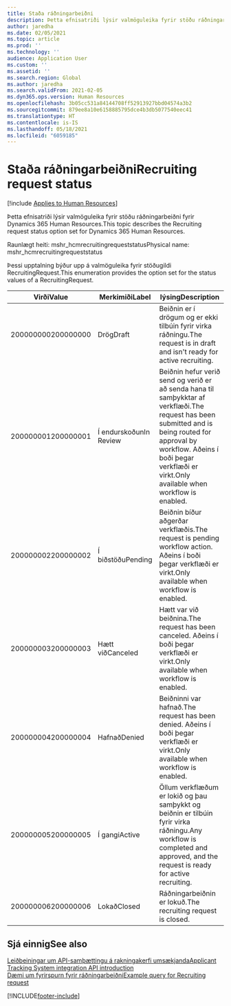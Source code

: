 ```yaml
---
title: Staða ráðningarbeiðni
description: Þetta efnisatriði lýsir valmöguleika fyrir stöðu ráðningarbeiðni fyrir Dynamics 365 Human Resources.
author: jaredha
ms.date: 02/05/2021
ms.topic: article
ms.prod: ''
ms.technology: ''
audience: Application User
ms.custom: ''
ms.assetid: ''
ms.search.region: Global
ms.author: jaredha
ms.search.validFrom: 2021-02-05
ms.dyn365.ops.version: Human Resources
ms.openlocfilehash: 3b05cc531a84144708ff52913927bbd04574a3b2
ms.sourcegitcommit: 879ee8a10e6158885795dce4b3db5077540eec41
ms.translationtype: HT
ms.contentlocale: is-IS
ms.lasthandoff: 05/18/2021
ms.locfileid: "6059185"
---
```

# <a name="recruiting-request-status"></a><span data-ttu-id="84c67-103">Staða ráðningarbeiðni</span><span class="sxs-lookup"><span data-stu-id="84c67-103">Recruiting request status</span></span>

[!include [Applies to Human Resources](../includes/applies-to-hr.md)]

<span data-ttu-id="84c67-104">Þetta efnisatriði lýsir valmöguleika fyrir stöðu ráðningarbeiðni fyrir Dynamics 365 Human Resources.</span><span class="sxs-lookup"><span data-stu-id="84c67-104">This topic describes the Recruiting request status option set for Dynamics 365 Human Resources.</span></span>

<span data-ttu-id="84c67-105">Raunlægt heiti: mshr_hcmrecruitingrequeststatus</span><span class="sxs-lookup"><span data-stu-id="84c67-105">Physical name: mshr_hcmrecruitingrequeststatus</span></span>

<span data-ttu-id="84c67-106">Þessi upptalning býður upp á valmöguleika fyrir stöðugildi RecruitingRequest.</span><span class="sxs-lookup"><span data-stu-id="84c67-106">This enumeration provides the option set for the status values of a RecruitingRequest.</span></span>

| <span data-ttu-id="84c67-107">Virði</span><span class="sxs-lookup"><span data-stu-id="84c67-107">Value</span></span> | <span data-ttu-id="84c67-108">Merkimiði</span><span class="sxs-lookup"><span data-stu-id="84c67-108">Label</span></span> | <span data-ttu-id="84c67-109">lýsing</span><span class="sxs-lookup"><span data-stu-id="84c67-109">Description</span></span> |
| --- | --- | --- |
| <span data-ttu-id="84c67-110">200000000</span><span class="sxs-lookup"><span data-stu-id="84c67-110">200000000</span></span> | <span data-ttu-id="84c67-111">Drög</span><span class="sxs-lookup"><span data-stu-id="84c67-111">Draft</span></span> | <span data-ttu-id="84c67-112">Beiðnin er í drögum og er ekki tilbúin fyrir virka ráðningu.</span><span class="sxs-lookup"><span data-stu-id="84c67-112">The request is in draft and isn't ready for active recruiting.</span></span> |
| <span data-ttu-id="84c67-113">200000001</span><span class="sxs-lookup"><span data-stu-id="84c67-113">200000001</span></span> | <span data-ttu-id="84c67-114">Í endurskoðun</span><span class="sxs-lookup"><span data-stu-id="84c67-114">In Review</span></span> | <span data-ttu-id="84c67-115">Beiðnin hefur verið send og verið er að senda hana til samþykktar af verkflæði.</span><span class="sxs-lookup"><span data-stu-id="84c67-115">The request has been submitted and is being routed for approval by workflow.</span></span> <span data-ttu-id="84c67-116">Aðeins í boði þegar verkflæði er virkt.</span><span class="sxs-lookup"><span data-stu-id="84c67-116">Only available when workflow is enabled.</span></span> |
| <span data-ttu-id="84c67-117">200000002</span><span class="sxs-lookup"><span data-stu-id="84c67-117">200000002</span></span> | <span data-ttu-id="84c67-118">Í biðstöðu</span><span class="sxs-lookup"><span data-stu-id="84c67-118">Pending</span></span> | <span data-ttu-id="84c67-119">Beiðnin bíður aðgerðar verkflæðis.</span><span class="sxs-lookup"><span data-stu-id="84c67-119">The request is pending workflow action.</span></span> <span data-ttu-id="84c67-120">Aðeins í boði þegar verkflæði er virkt.</span><span class="sxs-lookup"><span data-stu-id="84c67-120">Only available when workflow is enabled.</span></span> |
| <span data-ttu-id="84c67-121">200000003</span><span class="sxs-lookup"><span data-stu-id="84c67-121">200000003</span></span> | <span data-ttu-id="84c67-122">Hætt við</span><span class="sxs-lookup"><span data-stu-id="84c67-122">Canceled</span></span> | <span data-ttu-id="84c67-123">Hætt var við beiðnina.</span><span class="sxs-lookup"><span data-stu-id="84c67-123">The request has been canceled.</span></span> <span data-ttu-id="84c67-124">Aðeins í boði þegar verkflæði er virkt.</span><span class="sxs-lookup"><span data-stu-id="84c67-124">Only available when workflow is enabled.</span></span> |
| <span data-ttu-id="84c67-125">200000004</span><span class="sxs-lookup"><span data-stu-id="84c67-125">200000004</span></span> | <span data-ttu-id="84c67-126">Hafnað</span><span class="sxs-lookup"><span data-stu-id="84c67-126">Denied</span></span> | <span data-ttu-id="84c67-127">Beiðninni var hafnað.</span><span class="sxs-lookup"><span data-stu-id="84c67-127">The request has been denied.</span></span> <span data-ttu-id="84c67-128">Aðeins í boði þegar verkflæði er virkt.</span><span class="sxs-lookup"><span data-stu-id="84c67-128">Only available when workflow is enabled.</span></span> |
| <span data-ttu-id="84c67-129">200000005</span><span class="sxs-lookup"><span data-stu-id="84c67-129">200000005</span></span> | <span data-ttu-id="84c67-130">Í gangi</span><span class="sxs-lookup"><span data-stu-id="84c67-130">Active</span></span> | <span data-ttu-id="84c67-131">Öllum verkflæðum er lokið og þau samþykkt og beiðnin er tilbúin fyrir virka ráðningu.</span><span class="sxs-lookup"><span data-stu-id="84c67-131">Any workflow is completed and approved, and the request is ready for active recruiting.</span></span> |
| <span data-ttu-id="84c67-132">200000006</span><span class="sxs-lookup"><span data-stu-id="84c67-132">200000006</span></span> | <span data-ttu-id="84c67-133">Lokað</span><span class="sxs-lookup"><span data-stu-id="84c67-133">Closed</span></span> | <span data-ttu-id="84c67-134">Ráðningarbeiðnin er lokuð.</span><span class="sxs-lookup"><span data-stu-id="84c67-134">The recruiting request is closed.</span></span> |

## <a name="see-also"></a><span data-ttu-id="84c67-135">Sjá einnig</span><span class="sxs-lookup"><span data-stu-id="84c67-135">See also</span></span>

[<span data-ttu-id="84c67-136">Leiðbeiningar um API-samþættingu á rakningakerfi umsækjanda</span><span class="sxs-lookup"><span data-stu-id="84c67-136">Applicant Tracking System integration API introduction</span></span>](hr-admin-integration-ats-api-introduction.md)<br>
[<span data-ttu-id="84c67-137">Dæmi um fyrirspurn fyrir ráðningarbeiðni</span><span class="sxs-lookup"><span data-stu-id="84c67-137">Example query for Recruiting request</span></span>](hr-admin-integration-ats-api-recruiting-request-example-query.md)


[!INCLUDE[footer-include](../includes/footer-banner.md)]
